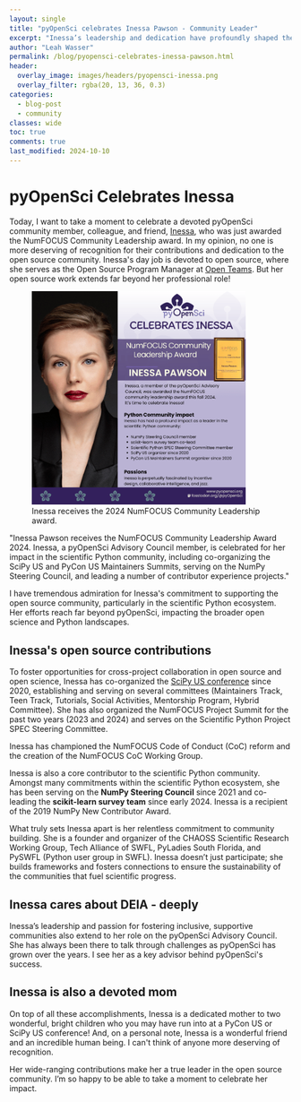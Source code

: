 ```yaml
---
layout: single
title: "pyOpenSci celebrates Inessa Pawson - Community Leader"
excerpt: "Inessa’s leadership and dedication have profoundly shaped the open source community, from NumFOCUS to NumPy and SciPy. Learn more about her impact and contributions."
author: "Leah Wasser"
permalink: /blog/pyopensci-celebrates-inessa-pawson.html
header:
  overlay_image: images/headers/pyopensci-inessa.png
  overlay_filter: rgba(20, 13, 36, 0.3)
categories:
  - blog-post
  - community
classes: wide
toc: true
comments: true
last_modified: 2024-10-10
---
```


# pyOpenSci Celebrates Inessa

Today, I want to take a moment to celebrate a devoted pyOpenSci community member, colleague, and friend, [Inessa](https://github.com/InessaPawson/InessaPawson), who was just awarded the NumFOCUS Community 
Leadership award. In my opinion, no one is more deserving of recognition for their contributions and dedication to the open source community. Inessa's day job is devoted to open source, where she serves 
as the Open Source Program Manager at [Open Teams](https://otincubator.com/team.html). But her open source work extends far beyond her professional role!

<figure>
    <a href="/images/people/Inessa-NumFocus-award-fall-2024.png">
    <img src="/images/people/Inessa-NumFocus-award-fall-2024.png" style="max-width:90%" alt=" Portrait of Inessa Pawson, recipient of the NumFOCUS Community Leadership Award 2024. In the image, 
      Inessa has light skin, blue eyes, and is wearing red lipstick. Her hair is styled up, and she is dressed in a black blazer with a professional, confident expression. The background on the 
      right side of the image is purple with the pyOpenSci logo at the top and a headline that reads: pyOpenSci Celebrates Inessa. Below this, there is text that announces her award. The image 
      of the award certificate is shown next to her name. The text on the image highlights Inessa’s leadership in the scientific Python community, including her involvement with the SciPy US, 
      PyCon US, NumPy, and NumFOCUS.">
    </a>
    <figcaption>Inessa receives the 2024 NumFOCUS Community Leadership award.
    </figcaption>
</figure>

"Inessa Pawson receives the NumFOCUS Community Leadership Award 2024. Inessa, a pyOpenSci Advisory Council member, is celebrated for her impact in the scientific Python community, 
including co-organizing the SciPy US and PyCon US Maintainers Summits, serving on the NumPy Steering Council, and leading a number of contributor experience projects."

I have tremendous admiration for Inessa's commitment to supporting the open source community, particularly in the scientific Python ecosystem. Her efforts reach far beyond pyOpenSci, 
impacting the broader open science and Python landscapes.

## Inessa's open source contributions

To foster opportunities for cross-project collaboration in open source and open science, Inessa has co-organized the [SciPy US conference](https://www.scipy2024.scipy.org) since 2020, 
establishing and serving on several committees (Maintainers Track, Teen Track, Tutorials, Social Activities, Mentorship Program, Hybrid Committee). She has also organized the NumFOCUS 
Project Summit for the past two years (2023 and 2024) and serves on the Scientific Python Project SPEC Steering Committee.

Inessa has championed the NumFOCUS Code of Conduct (CoC) reform and the creation of the NumFOCUS CoC Working Group. 

Inessa is also a core contributor to the scientific Python community. Amongst many commitments within the scientific Python ecosystem, she has been serving 
on the **NumPy Steering Council** since 2021 and co-leading the **scikit-learn survey team** since early 2024. Inessa is a recipient of the 2019 NumPy New Contributor Award.

What truly sets Inessa apart is her relentless commitment to community building. She is a founder and organizer of the CHAOSS Scientific Research Working Group, 
Tech Alliance of SWFL, PyLadies South Florida, and PySWFL (Python user group in SWFL). Inessa doesn’t just participate; she builds frameworks and fosters connections 
to ensure the sustainability of the communities that fuel scientific progress.

## Inessa cares about DEIA - deeply

Inessa’s leadership and passion for fostering inclusive, supportive communities also extend to her role on the pyOpenSci Advisory Council. She has always been there to talk through challenges as pyOpenSci has grown over the years. I see her as a key advisor behind pyOpenSci's success.

## Inessa is also a devoted mom

On top of all these accomplishments, Inessa is a dedicated mother to two wonderful, bright children who you may have run into at a PyCon US or SciPy US conference! And, on a personal note, 
Inessa is a wonderful friend and an incredible human being. I can't think of anyone more deserving of recognition.

Her wide-ranging contributions make her a true leader in the open source community. I’m so happy to be able to take a moment to celebrate her impact.
